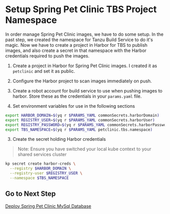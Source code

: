 # Setup Spring Pet Clinic TBS Project Namespace

In order manage Spring Pet Clinic images, we have to do some setup.  In the past step, we created the namespace for Tanzu Build Service to do it's magic.  Now we have to create a project in Harbor for TBS to publish images, and also create a secret in that namespace with the Harbor credentials required to push the images.

1. Create a project in Harbor for Spring Pet Clinic images.  I created it as `petclinic` and set it as public.

2. Configure the Harbor project to scan images immediately on push.

3. Create a robot account for build service to use when pushing images to harbor.  Store these as the credentials in your `params.yaml` file.

4. Set environment variables for use in the following sections

```bash
export HARBOR_DOMAIN=$(yq r $PARAMS_YAML commonSecrets.harborDomain)
export REGISTRY_USER=$(yq r $PARAMS_YAML commonSecrets.harborUser)
export REGISTRY_PASSWORD=$(yq r $PARAMS_YAML commonSecrets.harborPassword)
export TBS_NAMESPACE=$(yq r $PARAMS_YAML petclinic.tbs.namespace)
```

3. Create the secret holding Harbor credentials

>Note: Ensure you have switched your local kube context to your shared services cluster

```bash
kp secret create harbor-creds \
  --registry $HARBOR_DOMAIN \
  --registry-user $REGISTRY_USER \
  --namespace $TBS_NAMESPACE
```

## Go to Next Step

[Deploy Spring Pet Clinic MySql Database](06-petclinic-db.md)